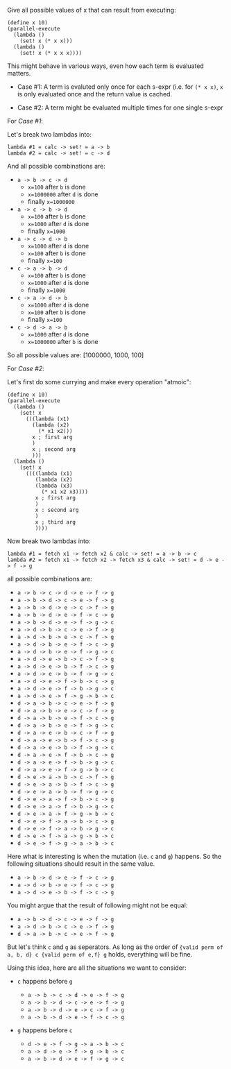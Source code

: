 Give all possible values of x that can result
from executing:

    (define x 10)
    (parallel-execute
      (lambda ()
        (set! x (* x x)))
      (lambda ()
        (set! x (* x x x))))

This might behave in various ways,
even how each term is evaluated matters.

* Case #1: A term is evaluted only once for each s-expr
  (i.e. for `(* x x)`, `x` is only evaluated once
  and the return value is cached.
   
* Case #2: A term might be evaluated multiple times for
  one single s-expr

For *Case #1*:

Let's break two lambdas into:

    lambda #1 = calc -> set! = a -> b
    lambda #2 = calc -> set! = c -> d

And all possible combinations are:

* `a -> b -> c -> d`
    * `x=100` after `b` is done
    * `x=1000000` after `d` is done
    * finally `x=1000000`
* `a -> c -> b -> d`
    * `x=100` after `b` is done
    * `x=1000` after `d` is done
    * finally `x=1000`
* `a -> c -> d -> b`
    * `x=1000` after `d` is done
    * `x=100` after `b` is done
    * finally `x=100`
* `c -> a -> b -> d`
    * `x=100` after `b` is done
    * `x=1000` after `d` is done
    * finally `x=1000`
* `c -> a -> d -> b`
    * `x=1000` after `d` is done
    * `x=100` after `b` is done
    * finally `x=100`
* `c -> d -> a -> b`
    * `x=1000` after `d` is done
    * `x=1000000` after `b` is done
    
So all possible values are:
    [1000000, 1000, 100]

For *Case #2*:

Let's first do some currying and make every operation "atmoic":

    (define x 10)
    (parallel-execute
      (lambda ()
        (set! x
          (((lambda (x1)
            (lambda (x2)
              (* x1 x2)))
            x ; first arg
            )
            x ; second arg
            )))
      (lambda ()
        (set! x
          ((((lambda (x1)
             (lambda (x2)
             (lambda (x3)
               (* x1 x2 x3))))
             x ; first arg
             )
             x : second arg
             )
             x ; third arg
             ))))

Now break two lambdas into:

    lambda #1 = fetch x1 -> fetch x2 & calc -> set! = a -> b -> c
    lambda #2 = fetch x1 -> fetch x2 -> fetch x3 & calc -> set! = d -> e -> f -> g

all possible combinations are:

* `a -> b -> c -> d -> e -> f -> g`
* `a -> b -> d -> c -> e -> f -> g`
* `a -> b -> d -> e -> c -> f -> g`
* `a -> b -> d -> e -> f -> c -> g`
* `a -> b -> d -> e -> f -> g -> c`
* `a -> d -> b -> c -> e -> f -> g`
* `a -> d -> b -> e -> c -> f -> g`
* `a -> d -> b -> e -> f -> c -> g`
* `a -> d -> b -> e -> f -> g -> c`
* `a -> d -> e -> b -> c -> f -> g`
* `a -> d -> e -> b -> f -> c -> g`
* `a -> d -> e -> b -> f -> g -> c`
* `a -> d -> e -> f -> b -> c -> g`
* `a -> d -> e -> f -> b -> g -> c`
* `a -> d -> e -> f -> g -> b -> c`
* `d -> a -> b -> c -> e -> f -> g`
* `d -> a -> b -> e -> c -> f -> g`
* `d -> a -> b -> e -> f -> c -> g`
* `d -> a -> b -> e -> f -> g -> c`
* `d -> a -> e -> b -> c -> f -> g`
* `d -> a -> e -> b -> f -> c -> g`
* `d -> a -> e -> b -> f -> g -> c`
* `d -> a -> e -> f -> b -> c -> g`
* `d -> a -> e -> f -> b -> g -> c`
* `d -> a -> e -> f -> g -> b -> c`
* `d -> e -> a -> b -> c -> f -> g`
* `d -> e -> a -> b -> f -> c -> g`
* `d -> e -> a -> b -> f -> g -> c`
* `d -> e -> a -> f -> b -> c -> g`
* `d -> e -> a -> f -> b -> g -> c`
* `d -> e -> a -> f -> g -> b -> c`
* `d -> e -> f -> a -> b -> c -> g`
* `d -> e -> f -> a -> b -> g -> c`
* `d -> e -> f -> a -> g -> b -> c`
* `d -> e -> f -> g -> a -> b -> c`

Here what is interesting is when the mutation (i.e. `c` and `g`) happens.
So the following situations should result in the same value.

* `a -> b -> d -> e -> f -> c -> g` 
* `a -> d -> b -> e -> f -> c -> g` 
* `a -> d -> e -> b -> f -> c -> g` 

You might argue that the result of following might not be equal:

* `a -> b -> d -> c -> e -> f -> g`
* `a -> d -> b -> c -> e -> f -> g`
* `d -> a -> b -> c -> e -> f -> g`

But let's think `c` and `g` as seperators. 
As long as the order of `{valid perm of a, b, d} c {valid perm of e,f} g` holds, everything will be fine.

Using this idea, here are all the situations we want to consider:

* `c` happens before `g`
    * `a -> b -> c -> d -> e -> f -> g`
    * `a -> b -> d -> c -> e -> f -> g`
    * `a -> b -> d -> e -> c -> f -> g`
    * `a -> b -> d -> e -> f -> c -> g`

* `g` happens before `c`
    * `d -> e -> f -> g -> a -> b -> c`
    * `a -> d -> e -> f -> g -> b -> c`
    * `a -> b -> d -> e -> f -> g -> c`
